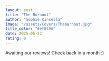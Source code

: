 ```yaml
---
layout: post
title: "The Burnout"
author: "Sophie Kinsella"
image: "/assets/Covers/Theburnout.jpg"
title_color: "#ef8496"
date: 2025-05-22
rating: 0
---
```

Awaiting our reviews! Check back in a month :)